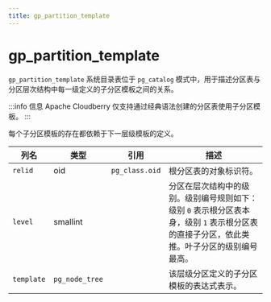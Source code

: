 ```yaml
---
title: gp_partition_template
---
```


# gp_partition_template

`gp_partition_template` 系统目录表位于 `pg_catalog` 模式中，用于描述分区表与分区层次结构中每一级定义的子分区模板之间的关系。

:::info 信息
Apache Cloudberry 仅支持通过经典语法创建的分区表使用子分区模板。
:::

每个子分区模板的存在都依赖于下一层级模板的定义。

| 列名       | 类型            | 引用                  | 描述                                                                 |
|------------|-----------------|-----------------------|----------------------------------------------------------------------|
| `relid`    | oid             | `pg_class.oid`        | 根分区表的对象标识符。                                               |
| `level`    | smallint        |                       | 分区在层次结构中的级别。级别编号规则如下：级别 `0` 表示根分区表本身，级别 `1` 表示根分区表的直接子分区，依此类推。叶子分区的级别编号最高。 |
| `template` | `pg_node_tree`  |                       | 该层级分区定义的子分区模板的表达式表示。                             |
